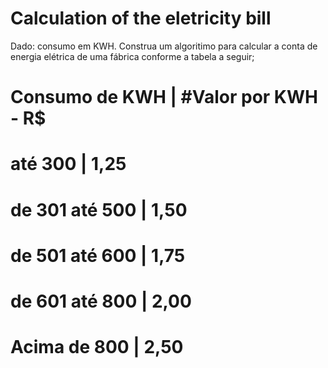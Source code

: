 # Calculation of the eletricity bill
Dado: consumo em KWH. Construa um algoritimo para calcular a conta de energia elétrica de uma fábrica conforme a tabela a seguir;

# Consumo de KWH  |  #Valor por KWH - R$
# até 300          |         1,25        
# de 301 até 500   |         1,50          
# de 501 até 600   |         1,75          
# de 601 até 800   |         2,00              
#   Acima de 800   |         2,50          

